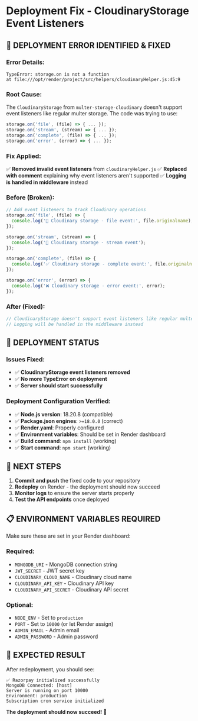 # Deployment Fix - CloudinaryStorage Event Listeners

## 🚨 **DEPLOYMENT ERROR IDENTIFIED & FIXED**

### **Error Details:**
```
TypeError: storage.on is not a function
at file:///opt/render/project/src/helpers/cloudinaryHelper.js:45:9
```

### **Root Cause:**
The `CloudinaryStorage` from `multer-storage-cloudinary` doesn't support event listeners like regular multer storage. The code was trying to use:
```javascript
storage.on('file', (file) => { ... });
storage.on('stream', (stream) => { ... });
storage.on('complete', (file) => { ... });
storage.on('error', (error) => { ... });
```

### **Fix Applied:**
✅ **Removed invalid event listeners** from `cloudinaryHelper.js`
✅ **Replaced with comment** explaining why event listeners aren't supported
✅ **Logging is handled in middleware** instead

### **Before (Broken):**
```javascript
// Add event listeners to track Cloudinary operations
storage.on('file', (file) => {
  console.log('📁 Cloudinary storage - file event:', file.originalname);
});

storage.on('stream', (stream) => {
  console.log('🌊 Cloudinary storage - stream event');
});

storage.on('complete', (file) => {
  console.log('✅ Cloudinary storage - complete event:', file.originalname);
});

storage.on('error', (error) => {
  console.log('❌ Cloudinary storage - error event:', error);
});
```

### **After (Fixed):**
```javascript
// CloudinaryStorage doesn't support event listeners like regular multer storage
// Logging will be handled in the middleware instead
```

## 🎯 **DEPLOYMENT STATUS**

### **Issues Fixed:**
- ✅ **CloudinaryStorage event listeners removed**
- ✅ **No more TypeError on deployment**
- ✅ **Server should start successfully**

### **Deployment Configuration Verified:**
- ✅ **Node.js version**: 18.20.8 (compatible)
- ✅ **Package.json engines**: `>=18.0.0` (correct)
- ✅ **Render.yaml**: Properly configured
- ✅ **Environment variables**: Should be set in Render dashboard
- ✅ **Build command**: `npm install` (working)
- ✅ **Start command**: `npm start` (working)

## 🚀 **NEXT STEPS**

1. **Commit and push** the fixed code to your repository
2. **Redeploy** on Render - the deployment should now succeed
3. **Monitor logs** to ensure the server starts properly
4. **Test the API endpoints** once deployed

## 📋 **ENVIRONMENT VARIABLES REQUIRED**

Make sure these are set in your Render dashboard:

### **Required:**
- `MONGODB_URI` - MongoDB connection string
- `JWT_SECRET` - JWT secret key
- `CLOUDINARY_CLOUD_NAME` - Cloudinary cloud name
- `CLOUDINARY_API_KEY` - Cloudinary API key
- `CLOUDINARY_API_SECRET` - Cloudinary API secret

### **Optional:**
- `NODE_ENV` - Set to `production`
- `PORT` - Set to `10000` (or let Render assign)
- `ADMIN_EMAIL` - Admin email
- `ADMIN_PASSWORD` - Admin password

## 🎉 **EXPECTED RESULT**

After redeployment, you should see:
```
✅ Razorpay initialized successfully
MongoDB Connected: [host]
Server is running on port 10000
Environment: production
Subscription cron service initialized
```

**The deployment should now succeed!** 🚀
